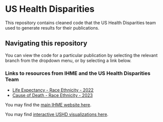 # US Health Disparities

This repository contains cleaned code that the US Health Disparities team used to generate results for their publications.

## Navigating this repository

You can view the code for a particular publication by selecting the relevant branch from the dropdown menu, or by selecting a link below.

### Links to resources from IHME and the US Health Disparities Team

* [Life Expectancy - Race Ethnicity - 2022](https://github.com/ihmeuw/USHD/tree/life_expectancy_race_ethnicity_2022)
* [Cause of Death - Race Ethnicity - 2023](https://github.com/ihmeuw/USHD/tree/cause_of_death_race_ethnicity_2023)


You may find the [main IHME website here](http://www.healthdata.org).

You may find [interactive USHD visualizations here](https://vizhub.healthdata.org/subnational/usa).